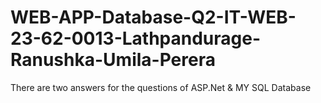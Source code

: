 # WEB-APP-Database-Q2-IT-WEB-23-62-0013-Lathpandurage-Ranushka-Umila-Perera
There are two answers for the questions of ASP.Net &amp; MY SQL Database

